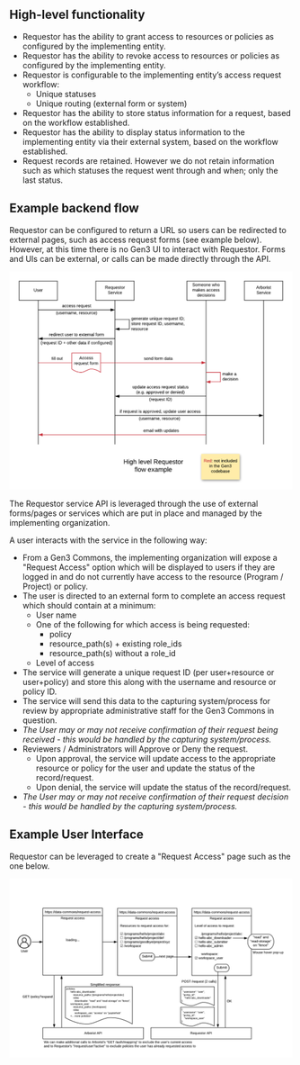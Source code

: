 ## High-level functionality

- Requestor has the ability to grant access to resources or policies as configured by the implementing entity.
- Requestor has the ability to revoke access to resources or policies as configured by the implementing entity.
- Requestor is configurable to the implementing entity’s access request workflow:
  - Unique statuses
  - Unique routing (external form or system)
- Requestor has the ability to store status information for a request, based on the workflow established.
- Requestor has the ability to display status information to the implementing entity via their external system, based on the workflow established.
- Request records are retained. However we do not retain information such as which statuses the request went through and when; only the last status.

## Example backend flow

Requestor can be configured to return a URL so users can be redirected to external pages, such as access request forms (see example below). However, at this time there is no Gen3 UI to interact with Requestor. Forms and UIs can be external, or calls can be made directly through the API.

![Requestor example flow](img/requestor_example_flow.png)

The Requestor service API is leveraged through the use of external forms/pages or services which are put in place and managed by the implementing organization.

A user interacts with the service in the following way:
- From a Gen3 Commons, the implementing organization will expose a "Request Access" option which will be displayed to users if they are logged in and do not currently have access to the resource (Program / Project) or policy.
- The user is directed to an external form to complete an access request which should contain at a minimum:
  - User name
  - One of the following for which access is being requested:
    - policy
    - resource_path(s) + existing role_ids
    - resource_path(s) without a role_id
  - Level of access
- The service will generate a unique request ID (per user+resource or user+policy) and store this along with the username and resource or policy ID.
- The service will send this data to the capturing system/process for review by appropriate administrative staff for the Gen3 Commons in question.
- _The User may or may not receive confirmation of their request being received - this would be handled by the capturing system/process._
- Reviewers / Administrators will Approve or Deny the request.
  - Upon approval, the service will update access to the appropriate resource or policy for the user and update the status of the record/request.
  - Upon denial, the service will update the status of the record/request.
- _The User may or may not receive confirmation of their request decision - this would be handled by the capturing system/process._

## Example User Interface

Requestor can be leveraged to create a "Request Access" page such as the one below.

![Requestor example UI](img/requestor_example_ui.png)
